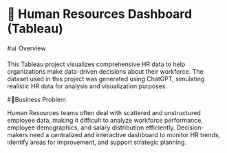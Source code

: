 # 🧩 Human Resources Dashboard (Tableau)

#📊 Overview

This Tableau project visualizes comprehensive HR data to help organizations make data-driven decisions about their workforce.
The dataset used in this project was generated using ChatGPT, simulating realistic HR data for analysis and visualization purposes.

#🚀Business Problem

Human Resources teams often deal with scattered and unstructured employee data, making it difficult to analyze workforce performance, employee demographics, and salary distribution efficiently.
Decision-makers need a centralized and interactive dashboard to monitor HR trends, identify areas for improvement, and support strategic planning.
